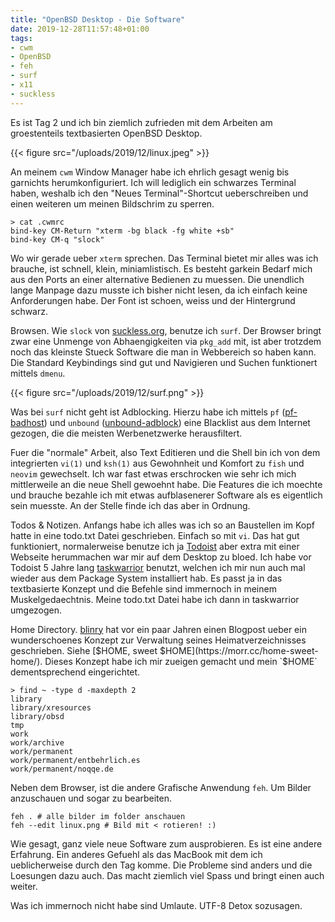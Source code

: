 ```yaml
---
title: "OpenBSD Desktop - Die Software"
date: 2019-12-28T11:57:48+01:00
tags:
- cwm
- OpenBSD
- feh
- surf
- x11
- suckless
---
```


Es ist Tag 2 und ich bin ziemlich zufrieden mit dem Arbeiten am groestenteils
textbasierten OpenBSD Desktop.

{{< figure src="/uploads/2019/12/linux.jpeg" >}}

An meinem `cwm` Window Manager habe ich ehrlich gesagt wenig bis garnichts
herumkonfiguriert. Ich will lediglich ein schwarzes Terminal haben, weshalb
ich den "Neues Terminal"-Shortcut ueberschreiben und einen weiteren um meinen
Bildschrim zu sperren.

```
> cat .cwmrc
bind-key CM-Return "xterm -bg black -fg white +sb"
bind-key CM-q "slock"
```

Wo wir gerade ueber `xterm` sprechen. Das Terminal bietet mir alles was ich
brauche, ist schnell, klein, miniamlistisch. Es besteht garkein Bedarf mich
aus den Ports an einer alternative Bedienen zu muessen. Die unendlich lange
Manpage dazu musste ich bisher nicht lesen, da ich einfach keine
Anforderungen habe. Der Font ist schoen, weiss und der Hintergrund schwarz.

Browsen. Wie `slock` von [suckless.org](https://suckless.org), benutze ich
`surf`. Der Browser bringt zwar eine Unmenge von Abhaengigkeiten via
`pkg_add` mit, ist aber trotzdem noch das kleinste Stueck Software die man in
Webbereich so haben kann. Die Standard Keybindings sind gut und Navigieren
und Suchen funktionert mittels `dmenu`.

{{< figure src="/uploads/2019/12/surf.png" >}}

Was bei `surf` nicht geht ist Adblocking. Hierzu habe ich mittels `pf`
([pf-badhost](https://www.geoghegan.ca/pfbadhost.html)) und `unbound`
([unbound-adblock](https://www.geoghegan.ca/unbound-adblock.html)) eine
Blacklist aus dem Internet gezogen, die die meisten Werbenetzwerke
herausfiltert.

Fuer die "normale" Arbeit, also Text Editieren und die Shell bin ich von dem
integrierten `vi(1)` und `ksh(1)` aus Gewohnheit und Komfort zu `fish` und
`neovim` gewechselt. Ich war fast etwas erschrocken wie sehr ich mich
mittlerweile an die neue Shell gewoehnt habe. Die Features die ich moechte
und brauche bezahle ich mit etwas aufblasenerer Software als es eigentlich
sein muesste. An der Stelle finde ich das aber in Ordnung.

Todos & Notizen. Anfangs habe ich alles was ich so an Baustellen im Kopf
hatte in eine todo.txt Datei geschrieben. Einfach so mit `vi`. Das hat gut
funktioniert, normalerweise benutze ich ja [Todoist](https://todoist.com)
aber extra mit einer Webseite herummachen war mir auf dem Desktop zu bloed.
Ich habe vor Todoist 5 Jahre lang [taskwarrior](https://taskwarrior.org)
benutzt, welchen ich mir nun auch mal wieder aus dem Package System
installiert hab. Es passt ja in das textbasierte Konzept und die Befehle sind
immernoch in meinem Muskelgedaechtnis. Meine todo.txt Datei habe ich dann in
taskwarrior umgezogen.

Home Directory. [blinry](https://morr.cc) hat vor ein paar Jahren einen
Blogpost ueber ein wunderschoenes Konzept zur Verwaltung seines
Heimatverzeichnisses geschrieben. Siehe [$HOME, sweet
$HOME](https://morr.cc/home-sweet-home/). Dieses Konzept habe ich mir zueigen
gemacht und mein `$HOME` dementsprechend eingerichtet.

```
> find ~ -type d -maxdepth 2
library
library/xresources
library/obsd
tmp
work
work/archive
work/permanent
work/permanent/entbehrlich.es
work/permanent/noqqe.de
```

Neben dem Browser, ist die andere Grafische Anwendung `feh`. Um Bilder
anzuschauen und sogar zu bearbeiten.

```
feh . # alle bilder im folder anschauen
feh --edit linux.png # Bild mit < rotieren! :)
```

Wie gesagt, ganz viele neue Software zum ausprobieren.
Es ist eine andere Erfahrung. Ein anderes Gefuehl als das MacBook mit dem ich
ueblicherweise durch den Tag komme. Die Probleme sind anders und die
Loesungen dazu auch. Das macht ziemlich viel Spass und bringt einen auch
weiter.

Was ich immernoch nicht habe sind Umlaute. UTF-8 Detox sozusagen.
